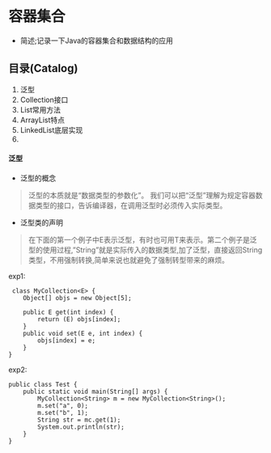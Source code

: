 # 容器集合
- 简述;记录一下Java的容器集合和数据结构的应用

## 目录(Catalog)
1. 泛型
2. Collection接口
3. List常用方法
4. ArrayList特点
5. LinkedList底层实现
6. 

#### 泛型

- 泛型的概念

>  泛型的本质就是“数据类型的参数化”。 我们可以把“泛型”理解为规定容器数据类型的接口，告诉编译器，在调用泛型时必须传入实际类型。
- 泛型类的声明
> 在下面的第一个例子中E表示泛型，有时也可用T来表示。第二个例子是泛型的使用过程,”String”就是实际传入的数据类型,加了泛型，直接返回String类型，不用强制转换,简单来说也就避免了强制转型带来的麻烦。

exp1:

     class MyCollection<E> {
        Object[] objs = new Object[5];
     
        public E get(int index) {
            return (E) objs[index];
        }
        public void set(E e, int index) {
            objs[index] = e;
        }
    }

exp2:

    public class Test {
        public static void main(String[] args) {
            MyCollection<String> m = new MyCollection<String>();
            m.set("a", 0);
            m.set("b", 1);
            String str = mc.get(1); 
            System.out.println(str);
        }
    }
